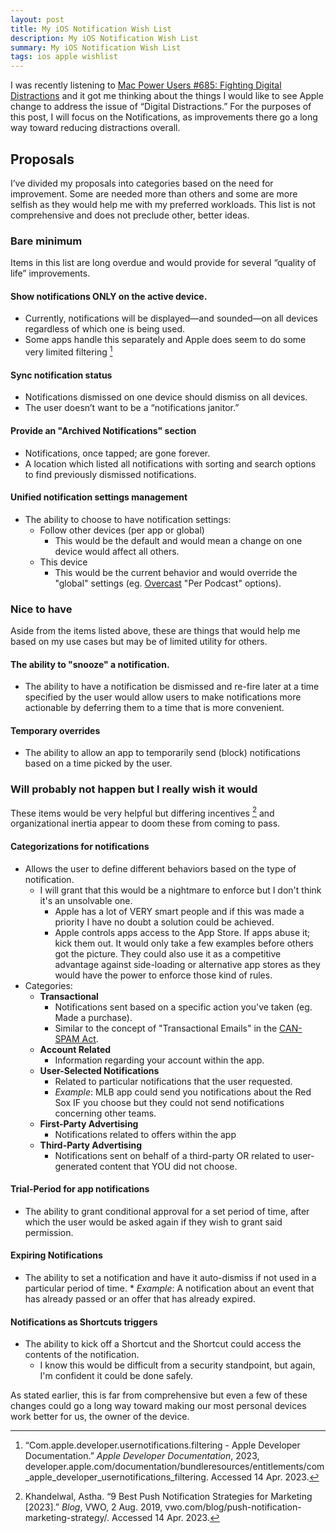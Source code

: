 ```yaml
---
layout: post
title: My iOS Notification Wish List
description: My iOS Notification Wish List
summary: My iOS Notification Wish List
tags: ios apple wishlist
---
```

I was recently listening to [Mac Power Users #685: Fighting Digital Distractions](https://www.relay.fm/mpu/685) and it got me thinking about the things I would like to see Apple change to address the issue of “Digital Distractions.” For the purposes of this post, I will focus on the Notifications, as improvements there go a long way toward reducing distractions overall.

## Proposals
I’ve divided my proposals into categories based on the need for improvement. Some are needed more than others and some are more selfish as they would help me with my preferred workloads. This list is not comprehensive and does not preclude other, better ideas.

### Bare minimum
Items in this list are long overdue and would provide for several “quality of life” improvements.

#### Show notifications **ONLY** on the active device.
* Currently, notifications will be displayed—and sounded—on all devices regardless of which one is being used.
* Some apps handle this separately and Apple does seem to do some very limited filtering [^1]

#### Sync notification status
* Notifications dismissed on one device should dismiss on all devices.
* The user doesn’t want to be a “notifications janitor.”

#### Provide an "Archived Notifications" section
* Notifications, once tapped; are gone forever.
* A location which listed all notifications with sorting and search options to find previously dismissed notifications.

#### Unified notification settings management
* The ability to choose to have notification settings: 
	* Follow other devices (per app or global)
		* This would be the default and would mean a change on one device would affect all others.
	* This device
		* This would be the current behavior and would override the "global" settings (eg. [Overcast](https://apps.apple.com/us/app/overcast/id888422857) "Per Podcast" options).

### Nice to have
Aside from the items listed above, these are things that would help me based on my use cases but may be of limited utility for others.

#### The ability to "snooze" a notification.
* The ability to have a notification be dismissed and re-fire later at a time specified by the user would allow users to make notifications more actionable by deferring them to a time that is more convenient.

#### Temporary overrides
* The ability to allow an app to temporarily send (block) notifications based on a time picked by the user.

### Will probably not happen but I really wish it would
These items would be very helpful but differing incentives [^2] and organizational inertia appear to doom these from coming to pass.

#### Categorizations for notifications
* Allows the user to define different behaviors based on the type of notification.
    * I will grant that this would be a nightmare to enforce but I don't think it's an unsolvable one.
        * Apple has a lot of VERY smart people and if this was made a priority I have no doubt a solution could be achieved.
        * Apple controls apps access to the App Store. If apps abuse it; kick them out. It would only take a few examples before others got the picture. They could also use it as a competitive advantage against side-loading or alternative app stores as they would have the power to enforce those kind of rules.
* Categories:
    * **Transactional**
        * Notifications sent based on a specific action you've taken (eg. Made a purchase). 
        * Similar to the concept of "Transactional Emails" in the [CAN-SPAM Act](https://www.ftc.gov/business-guidance/resources/can-spam-act-compliance-guide-business).
    * **Account Related**
        * Information regarding your account within the app.
    * **User-Selected Notifications**
        * Related to particular notifications that the user requested.
        * *Example*: MLB app could send you notifications about the Red Sox IF you choose but they could not send notifications concerning other teams.
    * **First-Party Advertising**
        * Notifications related to offers within the app
    * **Third-Party Advertising**
        * Notifications sent on behalf of a third-party OR related to user-generated content that YOU did not choose. 

#### Trial-Period for app notifications
* The ability to grant conditional approval for a set period of time, after which the user would be asked again if they wish to grant said permission.

#### Expiring Notifications
* The ability to set a notification and have it auto-dismiss if not used in a particular period of time.
        * *Example*: A notification about an event that has already passed or an offer that has already expired.

#### Notifications as Shortcuts triggers
* The ability to kick off a Shortcut and the Shortcut could access the contents of the notification.
    * I know this would be difficult from a security standpoint, but again, I'm confident it could be done safely.

As stated earlier, this is far from comprehensive but even a few of these changes could go a long way toward making our most personal devices work better for us, the owner of the device. 



[^1]: “Com.apple.developer.usernotifications.filtering - Apple Developer Documentation.” _Apple Developer Documentation_, 2023, developer.apple.com/documentation/bundleresources/entitlements/com_apple_developer_usernotifications_filtering. Accessed 14 Apr. 2023.
[^2]: Khandelwal, Astha. “9 Best Push Notification Strategies for Marketing [2023].” _Blog_, VWO, 2 Aug. 2019, vwo.com/blog/push-notification-marketing-strategy/. Accessed 14 Apr. 2023.
